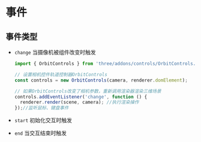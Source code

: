 # 事件

## 事件类型

+ `change` 当摄像机被组件改变时触发

  ```js
  import { OrbitControls } from 'three/addons/controls/OrbitControls.js';

  // 设置相机控件轨道控制器OrbitControls
  const controls = new OrbitControls(camera, renderer.domElement);

  // 如果OrbitControls改变了相机参数，重新调用渲染器渲染三维场景
  controls.addEventListener('change', function () {
    renderer.render(scene, camera); //执行渲染操作
  });//监听鼠标、键盘事件
  ```

+ `start` 初始化交互时触发

+ `end` 当交互结束时触发
